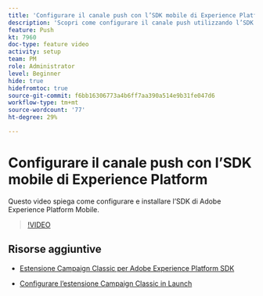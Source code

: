 ```yaml
---
title: 'Configurare il canale push con l’SDK mobile di Experience Platform '
description: 'Scopri come configurare il canale push utilizzando l’SDK di Experience Cloud Mobile. '
feature: Push
kt: 7960
doc-type: feature video
activity: setup
team: PM
role: Administrator
level: Beginner
hide: true
hidefromtoc: true
source-git-commit: f6bb16306773a4b6ff7aa390a514e9b31fe047d6
workflow-type: tm+mt
source-wordcount: '77'
ht-degree: 29%

---
```



# Configurare il canale push con l’SDK mobile di Experience Platform

Questo video spiega come configurare e installare l’SDK di Adobe Experience Platform Mobile.

>[!VIDEO](https://video.tv.adobe.com/v/27699?quality=12)


## Risorse aggiuntive

* [Estensione Campaign Classic per Adobe Experience Platform SDK](https://helpx-internal.corp.adobe.com/content/help/en/campaign/kb/acc-aep-extension.html)

* [Configurare l’estensione Campaign Classic in Launch](https://aep-sdks.gitbook.io/docs/using-mobile-extensions/adobe-campaignclassic)
